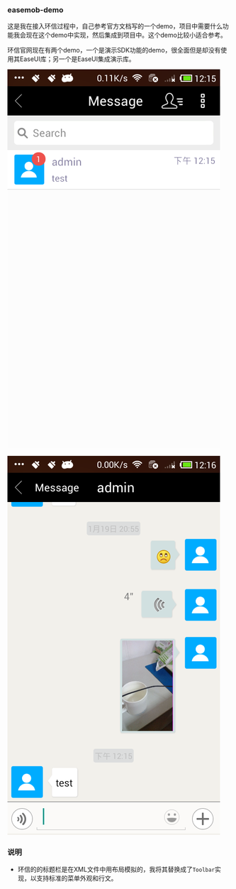 ### easemob-demo

这是我在接入环信过程中，自己参考官方文档写的一个demo，项目中需要什么功能我会现在这个demo中实现，然后集成到项目中。这个demo比较小适合参考。

环信官网现在有两个demo，一个是演示SDK功能的demo，很全面但是却没有使用其EaseUI库；另一个是EaseUI集成演示库。

![会话界面](screenshot1.png)


![P2P聊天界面](screenshot2.png)

### 说明

* 环信的的标题栏是在XML文件中用布局模拟的，我将其替换成了`Toolbar`实现，以支持标准的菜单外观和行文。
